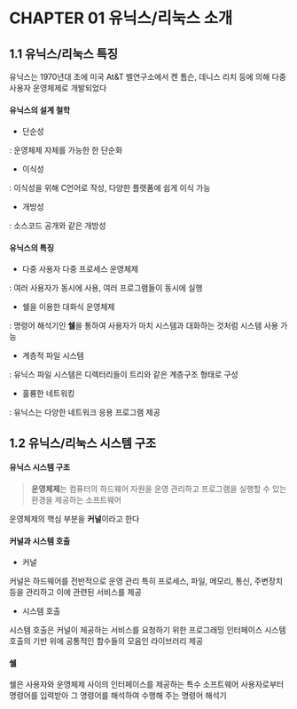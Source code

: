 # CHAPTER 01 유닉스/리눅스 소개

## 1.1 유닉스/리눅스 특징
유닉스는 1970년대 초에 미국 At&T 벨연구소에서 켄 톰슨, 데니스 리치 등에 의해 다중 사용자 운영체제로 개발되었다 
#### 유닉스의 설계 철학
- 단순성


 : 운영체제 자체를 가능한 한 단순화
- 이식성


: 이식성을 위해 C언어로 작성, 다양한 플랫폼에 쉽게 이식 가능
- 개방성


: 소스코드 공개와 같은 개방성

#### 유닉스의 특징
- 다중 사용자 다중 프로세스 운영체제


: 여러 사용자가 동시에 사용, 여러 프로그램들이 동시에 실행

- 쉘을 이용한 대화식 운영체제


: 명령어 해석기인 **쉘**을 통하여 사용자가 마치 시스템과 대화하는 것처럼 시스템 사용 가능

- 계층적 파일 시스템


: 유닉스 파일 시스템은 디렉터리들이 트리와 같은 계층구조 형태로 구성

- 훌륭한 네트워킹


: 유닉스는 다양한 네트워크 응용 프로그램 제공

## 1.2 유닉스/리눅스 시스템 구조
#### 유닉스 시스템 구조 
> **운영체제**는 컴퓨터의 하드웨어 자원을 운영 관리하고 프로그램을 실행할 수 있는 환경을 제공하는 소프트웨어

운영체제의 핵심 부분을 **커널**이라고 한다 




#### 커널과 시스템 호출
- 커널


커널은 하드웨어를 전반적으로 운영 관리
특히 프로세스, 파일, 메모리, 통신, 주변장치 등을 관리하고 이에 관련된 서비스를 제공



- 시스템 호출

시스템 호출은 커널이 제공하는 서비스를 요청하기 위한 프로그래밍 인터페이스
시스템 호출의 기반 위에 공통적인 함수들의 모음인 라이브러리 제공

#### 쉘
쉘은 사용자와 운영체제 사이의 인터페이스를 제공하는 특수 소프트웨어 
사용자로부터 명령어를 입력받아 그 명령어를 해석하여 수행해 주는 명령어 해석기 





